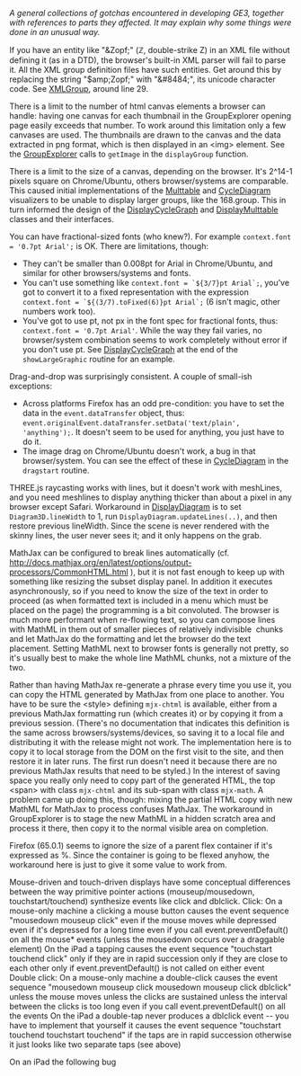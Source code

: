 <em>A general collections of gotchas encountered in developing GE3, together with references to parts they affected. It may explain why some things were done in an unusual way.</em>


If you have an entity like "&amp;Zopf;" (&Zopf;, double-strike Z) in an XML file without defining it (as in a DTD), the browser's built-in XML parser will fail to parse it.  All the XML group definition files have such entities. Get around this by replacing the string "$amp;Zopf;" with "&amp;#8484;", its unicode character code. See [XMLGroup](../js/XMLGroup.js), around line 29.


There is a limit to the number of html canvas elements a browser can handle: having one canvas for each thumbnail in the GroupExplorer opening page easily exceeds that number. To work around this limitation only a few canvases are used. The thumbnails are drawn to the canvas and the data extracted in png format, which is then displayed in an &lt;img&gt; element. See the [GroupExplorer](../GroupExplorer.html) calls to `getImage` in the `displayGroup` function.


There is a limit to the size of a canvas, depending on the browser. It's 2^14-1 pixels square on Chrome/Ubuntu, others browser/systems are comparable. This caused initial implementations of the [Multtable](../Multtable.html) and [CycleDiagram](../CycleDiagram.html) visualizers to be unable to display larger groups, like the 168.group.  This in turn informed the design of the [DisplayCycleGraph](../js/DisplayCycleGraph.js) and [DisplayMulttable](../js/DisplayMulttable.js) classes and their interfaces.


You can have fractional-sized fonts (who knew?). For example `context.font = '0.7pt Arial';` is OK. There are limitations, though:
* They can't be smaller than 0.008pt for Arial in Chrome/Ubuntu, and similar for other browsers/systems and fonts.
* You can't use something like `` context.font = `${3/7}pt Arial`; ``, you've got to convert it to a fixed representation with the expression `` context.font = `${(3/7).toFixed(6)}pt Arial`; `` (6 isn't magic, other numbers work too).
* You've got to use pt, not px in the font spec for fractional fonts, thus: `context.font = '0.7pt Arial'`. While the way they fail varies, no browser/system combination seems to work completely without error if you don't use pt.
See [DisplayCycleGraph](../js/DisplayCycleGraph.js) at the end of the `showLargeGraphic` routine for an example.


Drag-and-drop was surprisingly consistent. A couple of small-ish exceptions:
* Across platforms Firefox has an odd pre-condition: you have to set the data in the `event.dataTransfer` object, thus: `event.originalEvent.dataTransfer.setData('text/plain', 'anything');`.  It doesn't seem to be used for anything, you just have to do it.
* The image drag on Chrome/Ubuntu doesn't work, a bug in that browser/system.
You can see the effect of these in [CycleDiagram](../CycleDiagram.html) in the `dragstart` routine.

    
THREE.js raycasting works with lines, but it doesn't work with meshLines, and you need meshlines to display anything thicker than about a pixel in any browser except Safari. Workaround in [DisplayDiagram](../js/DisplayDiagram.js) is to set `Diagram3D.lineWidth` to 1, run `DisplayDiagram.updateLines(..)`, and then restore previous lineWidth. Since the scene is never rendered with the skinny lines, the user never sees it; and it only happens on the grab.


MathJax can be configured to break lines automatically (cf. http://docs.mathjax.org/en/latest/options/output-processors/CommonHTML.html ), but it is not fast enough to keep up with something like resizing the subset display panel. In addition it executes asynchronously, so if you need to know the size of the text in order to proceed (as when formatted text is included in a menu which must be placed on the page) the programming is a bit convoluted. The browser is much more performant when re-flowing text, so you can compose lines with MathML in them out of smaller pieces of relatively indivisible <math>...</math> chunks and let MathJax do the formatting and let the browser do the text placement. Setting MathML next to browser fonts is generally not pretty, so it's usually best to make the whole line MathML chunks, not a mixture of the two.


Rather than having MathJax re-generate a phrase every time you use it, you can copy the HTML generated by MathJax from one place to another. You have to be sure the &lt;style&gt; defining `mjx-chtml` is available, either from a previous MathJax formatting run (which creates it) or by copying it from a previous session. (There's no documentation that indicates this definition is the same across browsers/systems/devices, so saving it to a local file and distributing it with the release might not work. The implementation here is to copy it to local storage from the DOM on the first visit to the site, and then restore it in later runs. The first run doesn't need it because there are no previous MathJax results that need to be styled.) 
In the interest of saving space you really only need to copy part of the generated HTML, the top &lt;span&gt; with class `mjx-chtml` and its sub-span with class `mjx-math`. A problem came up doing this, though: mixing the partial HTML copy with new MathML for MathJax to process confuses MathJax. The workaround in GroupExplorer is to stage the new MathML in a hidden scratch area and process it there, then copy it to the normal visible area on completion.

Firefox (65.0.1) seems to ignore the size of a parent flex container if it's expressed as %. Since the container is going to be flexed anyhow, the workaround here is just to give it some value to work from.

Mouse-driven and touch-driven displays have some conceptual differences between the way primitive pointer actions (mouseup/mousedown, touchstart/touchend) synthesize events like click and dblclick. 
Click:
  On a mouse-only machine a clicking a mouse button causes the event sequence "mousedown mouseup click"
    even if the mouse moves while depressed
    even if it's depressed for a long time
    even if you call event.preventDefault() on all the mouse* events
    (unless the mousedown occurs over a draggable element)
  On the iPad a tapping causes the event sequence "touchstart touchend click"
    only if they are in rapid succession
    only if they are close to each other
    only if event.preventDefault() is not called on either event
Double click:
  On a mouse-only machine a double-click causes the event sequence "mousedown mouseup click mousedown mouseup click dblclick"
    unless the mouse moves
    unless the clicks are sustained
    unless the interval between the clicks is too long
    even if you call event.preventDefault() on all the events
  On the iPad a double-tap never produces a dblclick event -- you have to implement that yourself
    it causes the event sequence "touchstart touchend touchstart touchend" if the taps are in rapid succession
    otherwise it just looks like two separate taps (see above)

On an iPad the following bug
   <head>
      <script>
       function register() {
          document.getElementById('body').addEventListener('click', () => alert('click'));
          // uncomment the line below and the body listener works as expected
          // document.getElementById('inner').addEventListener('click', () => undefined);
       }
      </script>
   </head>
   <body id="body" onload="register()">
      <div id="inner" style="height: 100%"></div>
   </body>
can be worked around by putting a wrapper immediately inside the body element:
   <body onload="register()">
      <div id="body">
        <div id="inner" style="height: 100%"></div>
      </div>
   </body>
